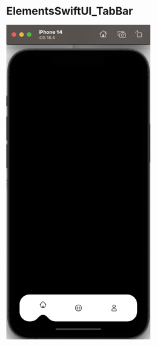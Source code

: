 # ElementsSwiftUI_TabBar

![Phone](https://github.com/Ansdance/ElementsSwiftUI_TabBar/blob/master/1.png)
